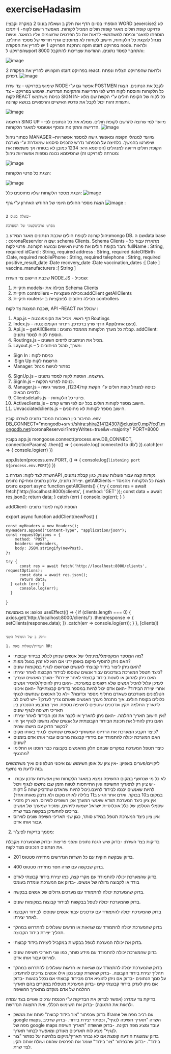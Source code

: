 # exerciseHadasim
(הוספתי בסיום הדף את חלק ב ושאלת בונוס 2 במקרה וקבצי WORD בexercise2 לא ייתמכו)
פרויקט קופת חולים 
מאגר קופות חולים המכיל לקוחות. מאפשר רישום לקוח- הוספתו למאגר וכניסה למשתמש- לראות את כל הפרטים שרשומים עליו במאגר. וגישת מנהל להצגת כל הלקוחות, חישוב לקוחות לא מחוסנים וגרף חודשי של מספר החולים.
התקנת הפרויקט
1 יש להריץ את הפקודה: npm start בפרויקט node.  ולראות שהפרויקט לport  8000 והתחבר למסד נתונים.
ההודעות שצריכות להתקבל:
 
 ![image](https://github.com/shira-aviram/exerciseHadasim/assets/118628219/540bdbbb-15ce-4ee0-875c-c92f5aab2c07)

2 יש להריץ את הפקודה:npm start  בפרויקט react. ולראות שהפרויקט הצליח ונפתח דפדפן.
 ![image](https://github.com/shira-aviram/exerciseHadasim/assets/118628219/dc6a65c9-6695-439c-99f7-aeb53144b2a0)

שימוש בפרויקט – צד שרת NODE
אפשר גם ע"י POSTMEN לקבל את הנתונים.
הצגת כל הלקוחות והוספת לקוח חדש לפי הדרישות והתקינות הנדרשת.
שימוש בפרויקט – צד לקוח REACT
כניסת משתמש SIGN IN- כל לקוח של הקופת חולים ע"י הקשת שם מלא ותעודת זהות יכול לקבל את פרטיו האישיים והרפואיים בנושא קורונה.
 
![image](https://github.com/shira-aviram/exerciseHadasim/assets/118628219/a9ad8b10-8158-4ccc-9c2d-0f51977258a0)

הרשמה SING UP – מיועד למי שרוצה להרשם לקופת חולים. ממלא את כל הנתונים לפי הדרישה והתקינות ומוסף אוטומטי למאגר הלקוחות.
 ![image](https://github.com/shira-aviram/exerciseHadasim/assets/118628219/f8e64acd-f08c-4133-8fa2-6e57bd9bc261)












כפתור ניהול MANAGER –מיועד למנהלי הקופה ומאפשר גישה למספר אפשרויות שיפורטו בהמשך.
בלחיצה על הכפתור נדרש להכניס סיסמא שמוגדרת ע"י מערכת הקופת חולים וידועה למנהלים (הסיסמא היא: 1234 כמובן לא בטוחה אך משמשת את מטרתה לפרויקט זה)
שהסיסמא נכונה נוספות אפשרויות ניהול:
 
![image](https://github.com/shira-aviram/exerciseHadasim/assets/118628219/331bfe23-bbf3-495c-a12b-923afb0e6ec2)

הצגת כל פרטי הלקוחות:
 
![image](https://github.com/shira-aviram/exerciseHadasim/assets/118628219/33bce4ae-a926-4932-b0e9-3be998828abc)




הצגת מספר הלקוחות שלא מחוסנים כלל:
 ![image](https://github.com/shira-aviram/exerciseHadasim/assets/118628219/bc183486-aa22-4a8b-a7b1-8b8972f50338)

הצגת מספר החולים היומי של החודש האחרון ע"י גרף
![image](https://github.com/shira-aviram/exerciseHadasim/assets/118628219/3c064163-ee66-461e-a8aa-38de291b68fe)
:
 
                                                                                                                                                                  שאלת בונוס 2-
                                                                                                                                                                  מפרט ארכיטקטוני של המערכת 
ניהול קורונה לקופת חולים
שכבת הנתונים 
מאגר המידע בmongo DB.
שם הdata base : coronaReservior
שם ה: schema  Clients.
Schema Clients  - מתארת עבור כל חבר בקופת חולים את פרטיו האישים ובנושא הקורונה.
פרטי לקוח:
 fullName : String, required
  idCard : String, required
  address : String, required
  dateOfBirth :Date, required
  mobilePhone : String, required
  telephone : String, required
  positive_result_date :Date
  recovery_date :Date
  vaccination_dates :[ Date ]
  vaccine_manufacturers :[ String ] 



שכבת היישום
צד השרת NODE.JS -
שמכיל:
1.	תיקיית models- מכילה את Schema Clients  
2.	תיקיית controllers – מכילה פונקציות:addClient getAllClients  
3.	תיקיית routers- מכילה ניתובים לפונקציות ב controllers

שכבת המצגת
צד לקוח, API –REACT
שכולל את :
1.	App.js – דף ראשי. מכיל את הקומפוננטה Routings 
2.	Index.js –  הדף שרץ בדפדפן. רינדור הקומפוננטה App(פעם אחת).
3.	Api.js – getAllClients  : קבלת כל מערך הלקוחות מהמסד נתונים. addClient: הוספת לקוח למסד נתונים.
4.	Routings.js – מכיל את הניתובים לדפים השונים.
5.	Layout.js – מערך, סרגל הניתובים ל: 
- Sign In : כניסת לקוח
- :Sign Up הרשמת לקוח
- Manager: כפתור לגישת מנהל
6.	SignUp.js – הרשמה. הוספת לקוח למסד נתונים.
7.	SignIn.js – כניסה לפרטי הלקוח.
8.	Manager.js – כניסה למנהל קופת חולים  ע"י הקשת קוד(1234), ואפשור גישה לדפים הבאים:
9.	Clientsdetails.js – פרטי כל הלקוחות.
10.	Activeclients.js – חישוב מספר לקוחות חולים בכל יום לפי חודש קודם.
11.	Unvacciatedclients.js – חישוב מספר לקוחות לא מחוסנים.


החיבור בין השכבות
המסד נתונים לשרת:
קובץ .env
DB_CONNECT="mongodb+srv://shira:shira214124307@cluster0.mp7fcd1.mongodb.net/coronaReservoir?retryWrites=true&w=majority"
PORT=8000

בקובץ app.js
mongoose.connect(process.env.DB_CONNECT, connectionParams)
    .then(() => {
        console.log('connected to db')
    }).catch(err => {
        console.log(err)
    })

app.listen(process.env.PORT, () => { console.log(`listening port ${process.env.PORT}`) })






השרת לצד לקוח:
הגדרה בAPI נקודות קצה עבור פעולות שונות, כגון קבלת נתונים, יצירת נתונים, עדכון נתונים ומחיקת נתונים.
getAllClients – הצגת כל הלקוחות מהמסד נתונים
export async function getAllClients() {
    try {
          const res = await fetch('http://localhost:8000/clients', { method: 'GET' });
          const data = await res.json();
          return data;
      } catch (err) {
          console.log(err);
      }
}

addClient- הוספת לקוח למסד נתונים

  export async function addClient(newPost) {

    const myHeaders = new Headers();
    myHeaders.append("Content-Type", "application/json");
    const requestOptions = {
        method: 'POST',
        headers: myHeaders,
        body: JSON.stringify(newPost),
    };

    try {
          const res = await fetch('http://localhost:8000/clients', requestOptions);
          const data = await res.json();
          return data;
      } catch (err) {
          console.log(err);
      }

}


או באמצעות :axios
  useEffect(() => {
    if (clients.length === 0)  {
      axios.get('http://localhost:8000/clients/')
        .then(response => {
          setClients(response.data);
        })
        .catch(err => console.log(err));
    }
  }, [clients])
  



                                                                                                                                                                  חלק ב של התרגיל השני-
                                                                                                                                                                  1. הערות/שאלות מאת RR: 
- מה המספר המקסימלי/מינימלי של אנשים שניתן לכלול בבידוד קבוצתי?
- האם ניתן להוסיף מיקום באופן ידני אם הוא לא זמין בגוגל מפות?
- האם ניתן ליצור בידוד קבוצתי לאנשים שנחשפו לנגיף במקומות שונים?
- כיצד תטפל המערכת בעדכונים עבור אנשים שנוספו לבידוד הקבוצה לאחר יצירתו?
- האם ניתן למחוק או לשנות בידוד קבוצתי לאחר יצירתו?
-מערך האנשים שצריך לעדכן עלול להכיל אנשים שלא רשומים במערכת.
-האם ניתן להוסיף/להסיר אנשים אחרי יצירת הבידוד?
-האם אדם יכול להיות במספר בדודים קבוצתיים?
-האם איכוני הטלפונים מעודכנים כשאדם מחליף מספר וכדומה?
-לא כל האנשים שנחשפו לנגיף כלולים בקופת חולים. איך מתנהל מערך האנשים שאותם צריך לעדכן?
-יש לשים לב לתאריך החלמה תקין ועדכונים שוטפים לחשיפה נוספת. ואיך מתבצע הסנכרון בין תאריכי חשיפה לנגיף שונים
- אין חישוב תאריך החלמה.
-האם ניתן להאריך או לקצר את זמן הבידוד לאחר יצירתו?
- האם ניתן להחיל את תכונת הבידוד הקבוצתית על אנשים שלא נחשפו לנגיף אך היו בקשר הדוק עם מישהו שהיה?
- כיצד תקבע המערכת את הרדיוס המשותף לאנשים שנחשפו לנגיף באותו מקום?
- האם המערכת יכולה להתמודד עם בידודי קבוצות מרובים עבור אותו אדם בזמנים שונים?
- כיצד תטפל המערכת במקרים שבהם חלק מהאנשים בקבוצה כבר חוסנו או החלימו מהנגיף?


ליקויים/פערים באפיון:
-אין ציון על אופן השימוש עם איכוני הטלפונים ואיך משתמשים בזה לדעת מי נחשף.
- לא כל מי שנחשף במקום החשיפה נמצא במאגר הלקוחות ואין אפשרות עדכון עבורו.
-יש ציון רק לתאריך החשיפה ואין התייחסות לטווח הזמן שבו נחשפו לנגיף ויכול להיות שאנשים יכנסו לבידוד לחינם.(יכול להיות שהאדם שהדביק שהה 5 דקות במקום ב10 בבוקר. ואדם אחר הגיע ב11 בלילה לאותו מקום ולא נדבק מאותו אחד)
- אין ציון כיצד המערכת תוודא שאנשי המערך אכן חשופים לווירוס. הוא רק מזכיר שסמלי הטלפון של כלל אוכלוסיית ישראל ישמשו לזיהוים, ומזכיר שמערך של אנשים צריכים להתעדכן בבקשה בצד שרת.
- איון ציון כיצד המערכת תטפל במידע סותר, כגון שני תאריכי חשיפה שונים לווירוס עבור אותו אדם.

2. מסמך בדיקות לפיצ'ר:

בדיקות בצד השרת: 
-בדוק שיש הגנת נתונים ומפני פריצות
-בדוק שהמערכת מקבלת את הנתונים הנכונים מצד לקוח.
- בדוק שבקשה חוקית עם כל השדות הנדרשים מחזירה סטטוס 201.
- בדוק שבקשה עם שדה חסר מחזירה סטטוס 400.
- בדוק שהמערכת יכולה להתמודד עם מקרי קצה, כמו יצירת בידוד קבוצתי לאדם בודד או לקבוצה גדולה של אנשים.
-בדוק אם המערכת עומדת בעומס
- בדוק שהמערכת יכולה להתמודד עם מערכים גדולים של אנשים בבקשה. 
- בדוק שהמערכת יכולה לטפל בבקשות לבידוד קבוצות במקומות שונים.

- בדוק שהמערכת יכולה להתמודד עם עדכונים עבור אנשים שנוספו לבידוד הקבוצה לאחר יצירתו.
- בדוק שהמערכת יכולה להתמודד עם שגיאות או חריגים שעלולים להתרחש במהלך תהליך יצירת בידוד הקבוצה.
- בדוק את יכולת המערכת לטפל בבקשות במקביל ליצירת בידוד קבוצתי. 
- בדוק שהמערכת יכולה  להתמודד עם מידע סותר, כמו שני תאריכי חשיפה שונים לווירוס עבור אותו אדם.
- בדוק שהמערכת יכולה להתמודד עם שגיאות או חריגות שעלולים להתרחש במהלך תהליך יצירת בידוד הקבוצה.
-בדוק שהשרת קובע נכון אילו אנשים צריכים להתעדכן על סמך הנתונים
-בדוק אם ניתן להוציא אדם מבידוד קבוצתי אם נכלל בטעות
-בדוק אם ניתן לעדכן בידוד קבוצתי קיים
-בדוק המערכת מטפלת במקרים בהם תאריך החלמה של אדם מוקדם מתאריך החשיפה


בדיקת צד עמדה:
(אפשר לבדוק את הבדיקות ע"י הכנסת ערכים שגויים בצד עמדה ולראות את התגובה)
-בדוק את השימוש הכללי, ואת התצוגה הנדרשת.
- בדוק שכפתור "צור בידוד קבוצה" פותח את ממשק Iframe עם רכיב מפה של google maps, השדה "תאריך חשיפה לנגיף", וכפתור יצירת בידוד.
-בדוק שרכיב מפה של google maps  עובד ומציג מפה תקינה.
-בדוק שהשדה "תאריך חשיפה לנגיף" מציג לוח תאריכים מעודכן ומאפשר לבחור תאריך.
- בדוק שמוצגת הודעה קופצת אם לא נבחר תאריך/מיקום בלחיצה על כפתור "צור בידוד".
-בדוק שהכפתור "צור בידוד" שומר את הפרטים שהוזנו ושולח אותם תקין לצד שרת.


